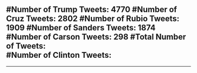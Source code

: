 #Number of Trump Tweets: 4770
#Number of Cruz Tweets: 2802
#Number of Rubio Tweets: 1909
#Number of Sanders Tweets: 1874
#Number of Carson Tweets: 298
#Total Number of Tweets:  
#Number of Clinton Tweets: 
---
---
